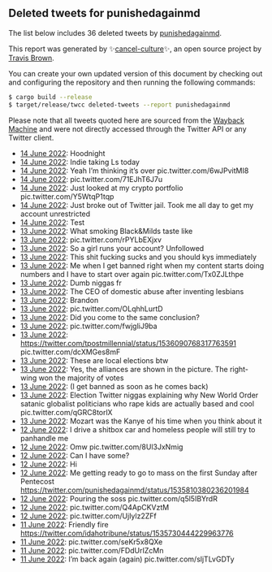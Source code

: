 ## Deleted tweets for punishedagainmd

The list below includes 36 deleted tweets by
[punishedagainmd](https://twitter.com/punishedagainmd).



This report was generated by ✨[cancel-culture](https://github.com/travisbrown/cancel-culture)✨,
an open source project by [Travis Brown](https://twitter.com/travisbrown).

You can create your own updated version of this document by checking out and configuring the
repository and then running the following commands:

```bash
$ cargo build --release
$ target/release/twcc deleted-tweets --report punishedagainmd
```

Please note that all tweets quoted here are sourced from the
[Wayback Machine](https://web.archive.org) and were not directly accessed through the Twitter API or
any Twitter client.

* [14 June 2022](https://web.archive.org/web/20220614052330/https://twitter.com/punishedagainmd/status/1536579896276930560): Hoodnight <!--1536579896276930560-->
* [14 June 2022](https://web.archive.org/web/20220614033940/https://twitter.com/punishedagainmd/status/1536553747576459264): Indie taking Ls today <!--1536553747576459264-->
* [14 June 2022](https://web.archive.org/web/20220614021639/https://twitter.com/punishedagainmd/status/1536532878988828673): Yeah I’m thinking it’s over pic.twitter.com/6wJPvitMI8 <!--1536532878988828673-->
* [14 June 2022](https://web.archive.org/web/20220614010126/https://twitter.com/punishedagainmd/status/1536513965223817217): pic.twitter.com/71EJhT6J7u <!--1536513965223817217-->
* [14 June 2022](https://web.archive.org/web/20220614004256/https://twitter.com/punishedagainmd/status/1536509325040041985): Just looked at my crypto portfolio pic.twitter.com/Y5WtqP1tqp <!--1536509325040041985-->
* [14 June 2022](https://web.archive.org/web/20220614003535/https://twitter.com/punishedagainmd/status/1536506955224727559): Just broke out of Twitter jail. Took me all day to get my account unrestricted <!--1536506955224727559-->
* [14 June 2022](https://web.archive.org/web/20220614003217/https://twitter.com/punishedagainmd/status/1536506691063357441): Test <!--1536506691063357441-->
* [13 June 2022](https://web.archive.org/web/20220613034944/https://twitter.com/punishedagainmd/status/1536193985135497216): What smoking Black&Milds taste like <!--1536193985135497216-->
* [13 June 2022](https://web.archive.org/web/20220613033138/https://twitter.com/punishedagainmd/status/1536189283446493185): pic.twitter.com/rPYLbEXjxv <!--1536189283446493185-->
* [13 June 2022](https://web.archive.org/web/20220613033031/https://twitter.com/punishedagainmd/status/1536189046350917633): So a girl runs your account? Unfollowed <!--1536189046350917633-->
* [13 June 2022](https://web.archive.org/web/20220613032608/https://twitter.com/punishedagainmd/status/1536187902589382656): This shit fucking sucks and you should kys immediately <!--1536187902589382656-->
* [13 June 2022](https://web.archive.org/web/20220613031618/https://twitter.com/punishedagainmd/status/1536185615980670976): Me when I get banned right when my content starts doing numbers and I have to start over again pic.twitter.com/Tx0ZJLthpe <!--1536185615980670976-->
* [13 June 2022](https://web.archive.org/web/20220613031321/https://twitter.com/punishedagainmd/status/1536184849240928262): Dumb niggas fr <!--1536184849240928262-->
* [13 June 2022](https://web.archive.org/web/20220613031220/https://twitter.com/punishedagainmd/status/1536184454238064643): The CEO of domestic abuse after inventing lesbians <!--1536184454238064643-->
* [13 June 2022](https://web.archive.org/web/20220613031136/https://twitter.com/punishedagainmd/status/1536184248406880257): Brandon <!--1536184248406880257-->
* [13 June 2022](https://web.archive.org/web/20220613023236/https://twitter.com/punishedagainmd/status/1536174584155803648): pic.twitter.com/OLqhhLurtD <!--1536174584155803648-->
* [13 June 2022](https://web.archive.org/web/20220613021917/https://twitter.com/punishedagainmd/status/1536171081282772992): Did you come to the same conclusion? <!--1536171081282772992-->
* [13 June 2022](https://web.archive.org/web/20220613015347/https://twitter.com/punishedagainmd/status/1536164761599188993): pic.twitter.com/fwjgliJ9ba <!--1536164761599188993-->
* [13 June 2022](https://web.archive.org/web/20220613015256/https://twitter.com/punishedagainmd/status/1536164493172084736): https://twitter.com/tpostmillennial/status/1536090768317763591  pic.twitter.com/dcXMGes8mF <!--1536164493172084736-->
* [13 June 2022](https://web.archive.org/web/20220613013742/https://twitter.com/punishedagainmd/status/1536160682382696450): These are local elections btw <!--1536160682382696450-->
* [13 June 2022](https://web.archive.org/web/20220613013548/https://twitter.com/punishedagainmd/status/1536160345420595200): Yes, the alliances are shown in the picture. The right-wing won the majority of votes <!--1536160345420595200-->
* [13 June 2022](https://web.archive.org/web/20220613012743/https://twitter.com/punishedagainmd/status/1536158102365544448): (I get banned as soon as he comes back) <!--1536158102365544448-->
* [13 June 2022](https://web.archive.org/web/20220613012452/https://twitter.com/punishedagainmd/status/1536157584821977088): Election Twitter niggas explaining why New World Order satanic globalist politicians who rape kids are actually based and cool pic.twitter.com/qGRC8torlX <!--1536157584821977088-->
* [13 June 2022](https://web.archive.org/web/20220613010355/https://twitter.com/punishedagainmd/status/1536151708451086336): Mozart was the Kanye of his time when you think about it <!--1536151708451086336-->
* [12 June 2022](https://web.archive.org/web/20220612231817/https://twitter.com/punishedagainmd/status/1536125713941667841): I drive a shitbox car and homeless people will still try to panhandle me <!--1536125713941667841-->
* [12 June 2022](https://web.archive.org/web/20220612213531/https://twitter.com/punishedagainmd/status/1536099732463943681): Omw pic.twitter.com/8Ul3JxNmig <!--1536099732463943681-->
* [12 June 2022](https://web.archive.org/web/20220612213238/https://twitter.com/punishedagainmd/status/1536098536084975618): Can I have some? <!--1536098536084975618-->
* [12 June 2022](https://web.archive.org/web/20220612190218/https://twitter.com/punishedagainmd/status/1536061114961866753): Hi <!--1536061114961866753-->
* [12 June 2022](https://web.archive.org/web/20220612140020/https://twitter.com/punishedagainmd/status/1535985255408095235): Me getting ready to go to mass on the first Sunday after Pentecost https://twitter.com/punishedagainmd/status/1535810380236201984 <!--1535985255408095235-->
* [12 June 2022](https://web.archive.org/web/20220612031500/https://twitter.com/punishedagainmd/status/1535822849830752259): Pouring the soss pic.twitter.com/q5l5IBYrdR <!--1535822849830752259-->
* [12 June 2022](https://web.archive.org/web/20220612022534/https://twitter.com/punishedagainmd/status/1535810380236201984): pic.twitter.com/Q4ApCKVztM <!--1535810380236201984-->
* [12 June 2022](https://web.archive.org/web/20220612000420/https://twitter.com/punishedagainmd/status/1535774727024824320): pic.twitter.com/UjIylz2ZFf <!--1535774727024824320-->
* [11 June 2022](https://web.archive.org/web/20220611221748/https://twitter.com/punishedagainmd/status/1535748042309214211): Friendly fire https://twitter.com/idahotribune/status/1535730444229963776 <!--1535748042309214211-->
* [11 June 2022](https://web.archive.org/web/20220611221640/https://twitter.com/punishedagainmd/status/1535747700355899393): pic.twitter.com/seKr5x8QXe <!--1535747700355899393-->
* [11 June 2022](https://web.archive.org/web/20220611203104/https://twitter.com/punishedagainmd/status/1535721139288346624): pic.twitter.com/FDdUrIZcMn <!--1535721139288346624-->
* [11 June 2022](https://web.archive.org/web/20220611201804/https://twitter.com/punishedagainmd/status/1535717907203862528): I’m back again (again) pic.twitter.com/sljTLvGDTy <!--1535717907203862528-->
